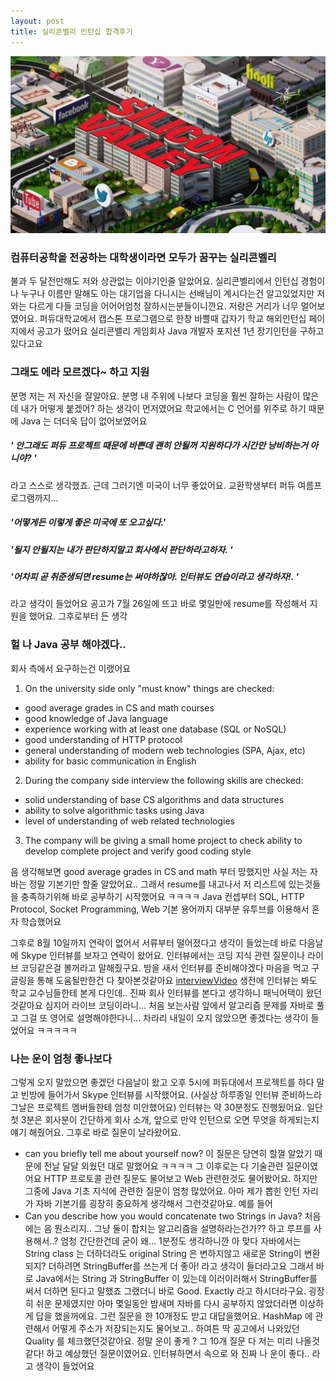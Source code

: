 ```yaml
---
layout: post
title: 실리콘벨리 인턴십 합격후기
---
```


![siliconValley](siliconValley.png)
### 컴퓨터공학을 전공하는 대학생이라면 모두가 꿈꾸는 실리콘벨리
불과 두 달전만해도 저와 상관없는 이야기인줄 알았어요. 
실리콘벨리에서 인턴십 경험이나 누구나 이름만 말해도 아는 대기업을 다니시는 선배님이 계시다는건 알고있었지만
저와는 다르게 다들 코딩을 어어어엄청 잘하시는분들이니깐요. 저랑은 거리가 너무 멀어보였어요. 
퍼듀대학교에서 캡스톤 프로그램으로 한창 바쁠때 갑자기 학교 해외인턴십 페이지에서 공고가 떴어요 
실리콘밸리 게임회사 Java 개발자 포지션 1년 장기인턴을 구하고 있다고요
### 그래도 에라 모르겠다~ 하고 지원
분명 저는 저 자신을 잘알아요. 분명 내 주위에 나보다 코딩을 훨씬 잘하는 사람이 많은데 내가 어떻게 붙겠어? 하는 생각이 먼저였어요
학교에서는 C 언어를 위주로 하기 때문에 Java 는 더더욱 답이 없어보였어요 
##### ' 안그래도 퍼듀 프로젝트 때문에 바쁜데 괜히 안될꺼 지원하다가 시간만 낭비하는거 아니야? '
라고 스스로 생각했죠.
근데 그러기엔 미국이 너무 좋았어요. 교환학생부터 퍼듀 여름프로그램까지...
##### '어떻게든 이렇게 좋은 미국에 또 오고싶다.'
##### '될지 안될지는 내가 판단하지말고 회사에서 판단하라고하자. '
##### '어차피 곧 취준생되면 resume는 써야하잖아. 인터뷰도 연습이라고 생각하자!. '
라고 생각이 들었어요
공고가 7월  26일에 뜨고 바로 몇일만에 resume를 작성해서 지원을 했어요. 그후로부터 든 생각
### 헐 나 Java 공부 해야겠다..
회사 측에서 요구하는건 이랬어요 
1. On the university side only "must know" things are checked: 
* good average grades in CS and math courses
* good knowledge of Java language 
* experience working with at least one database (SQL or NoSQL)
* good understanding of HTTP protocol 
* general understanding of modern web technologies (SPA, Ajax, etc)
* ability for basic communication in English

2. During the company side interview the following skills are checked: 
* solid understanding of base CS algorithms and data structures
* ability to solve algorithmic tasks using Java
* level of understanding of web related technologies
3. The company will be giving a small home project to check ability to develop complete project and verify good coding style

음 생각해보면 good average grades in CS and math 부터 망했지만 
사실 저는 자바는 정말 기본기만 할줄 알았어요.. 그래서 resume를 내고나서 저 리스트에 있는것들을 충족하기위해 바로 공부하기 시작했어요 ㅋㅋㅋㅋ
Java 컨셉부터 SQL, HTTP Protocol, Socket Programming, Web 기본 용어까지 대부분 유투브를 이용해서 혼자 학습했어요 

그후로 8월 10일까지 연락이 없어서 서류부터 떨어졌다고 생각이 들었는데 
바로 다음날에 Skype 인터뷰를 보자고 연락이 왔어요. 인터뷰에서는 코딩 지식 관련 질문이나 라이브 코딩같은걸 볼꺼라고 말해줬구요. 
밤을 새서 인터뷰를 준비해야겠다 마음을 먹고 구글링을 통해 도움될만한건 다 찾아본것같아요 
[interviewVideo](https://www.youtube.com/watch?v=5KB5KAak6tM&t=299s)
생전에 인터뷰는 봐도 학교 교수님들한테 본게 다인데.. 진짜 회사 인터뷰를 본다고 생각하니 패닉어택이 왔던것같아요
심지어 라이브 코딩이라니... 처음 보는사람 앞에서 알고리즘 문제를 자바로 풀고 그걸 또 영어로 설명해야한다니...
차라리 내일이 오지 않았으면 좋겠다는 생각이 들었어요 ㅋㅋㅋㅋㅋ

### 나는 운이 엄청 좋나보다
그렇게 오지 말았으면 좋겠던 다음날이 왔고 오후 5시에 퍼듀대에서 프로젝트를 하다 말고 빈방에 들어가서 Skype 인터뷰를 시작했어요.
(사실상 하루종일 인터뷰 준비하느라 그날은 프로젝트 멤버들한테 엄청 미안했어요)
인터뷰는 약 30분정도 진행됬어요. 일단 첫 3분은 회사분이 간단하게 회사 소개, 앞으로 만약 인턴으로 오면 무엇을 하게되는지 얘기 해줬어요. 
그후로 바로 질문이 날라왔어요. 
* can you briefly tell me about yourself now? 
이 질문은 당연히 할껄 알았기 때문에 전날 달달 외웠던 대로 말했어요 ㅋㅋㅋㅋ 그 이후로는 다 기술관련 질문이였어요
HTTP 프로토콜 관련 질문도 물어보고 Web 관련한것도 물어봤어요. 하지만 그중에 Java 기초 지식에 관련한 질문이 엄청 많았어요.
아마 제가 뽑힌 인턴 자리가 자바 기본기를 굉장히 중요하게 생각해서 그런것같아요. 예를 들어
* Can you describe how you would concatenate two Strings in Java? 
처음에는 음 뭔소리지.. 그냥 둘이 합치는 알고리즘을 설명하라는건가?? 하고 루프를 사용해서..? 엄청 간단한건데 굳이 왜...
1분정도 생각하니깐 아 맞다 자바에서는 String class 는 더하더라도 original String 은 변하지않고 새로운 String이 변환되지?
더하려면 StringBuffer를 쓰는게 더 좋아! 라고 생각이 들더라고요 그래서 바로 Java에서는 String 과 StringBuffer 이 있는데 이러이러해서 StringBuffer를 써서 더하면 된다고 말했죠 그랬더니 바로 Good. Exactly 라고 하시더라구요. 굉장히 쉬운 문제였지만 아마 몇일동안 밤새며 자바를 다시 공부하지 않았더라면 이상하게 답을 했을꺼에요. 그런 질문을 한 10개정도 받고 대답을했어요. HashMap 에 관련해서 어떻게 주소가 저장되는지도 물어보고.. 하여튼 딱 공고에서 나와있던 Quality 를 체크했던것같아요. 정말 운이 좋게 ? 그 10개 질문 다 저는 미리 나올것같다! 하고 예상했던 질문이였어요. 인터뷰하면서 속으로 와 진짜 나 운이 좋다.. 라고 생각이 들었어요





